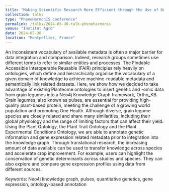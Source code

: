 ```yaml
---
title: "Making Scientific Research More Efficient through the Use of Ontologies: An Illustration through the Knowledge Graph Ortho_KB for translational research"
collection: talks
type: "PhenoHarmonIS conference"
permalink: /talks/2024-05-30-talk-phenoharmonis
venue: "Institut Agro"
date: 2024-05-30
location: "Montpellier, France"
---
```


An inconsistent vocabulary of available metadata is often a major barrier for data integration and comparison. Indeed, research groups sometimes use different terms to refer to similar entities and processes. The Findable Accessible Interoperable Reusable (FAIR) principles rely heavily on ontologies, which define and hierarchically organise the vocabulary of a given domain of knowledge to achieve machine-readable metadata and semantically link related datasets. Here, we show how we decided to take advantage of existing Planteome ontologies to insert genetic and -omic data from grain legumes into a Neo4j Knowledge Graph framework, Ortho_KB. Grain legumes, also known as pulses, are essential for providing high-quality plant-based protein, meeting the challenge of a growing world population and promoting One Health. Although diverse, grain legume species are closely related and share many similarities, including their global physiology and the range of limiting factors that can affect their yield. Using the Plant Ontology, the Plant Trait Ontology and the Plant Experimental Conditions Ontology, we are able to annotate genetic information and gene expression related metadata prior to integration into the knowledge graph. Through translational research, the increasing amount of data available can be used to transfer knowledge across species and accelerate crop improvement. For example, users can highlight the conservation of genetic determinants across studies and species. They can also explore and compare gene expression profiles using data from different sources.

Keywords: Neo4j knowledge graph, pulses, quantitative genetics, gene expression, ontology-based annotation